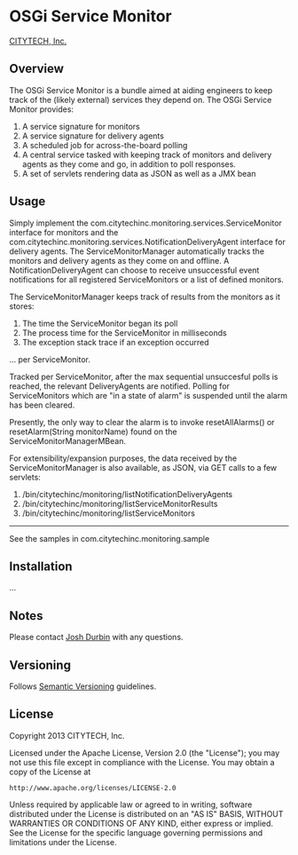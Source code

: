 # OSGi Service Monitor

[CITYTECH, Inc.](http://www.citytechinc.com)

## Overview

The OSGi Service Monitor is a bundle aimed at aiding engineers to keep track of the (likely external) services they depend on. The OSGi Service Monitor provides:

1. A service signature for monitors
2. A service signature for delivery agents
3. A scheduled job for across-the-board polling
4. A central service tasked with keeping track of monitors and delivery agents as they come and go, in addition to poll responses.
5. A set of servlets rendering data as JSON as well as a JMX bean 

## Usage

Simply implement the com.citytechinc.monitoring.services.ServiceMonitor interface for monitors and the com.citytechinc.monitoring.services.NotificationDeliveryAgent interface for delivery agents. The ServiceMonitorManager automatically tracks the monitors and delivery agents as they come on and offline. A NotificationDeliveryAgent can choose to receive unsuccessful event notifications for all registered ServiceMonitors or a list of defined monitors.

The ServiceMonitorManager keeps track of results from the monitors as it stores:

1. The time the ServiceMonitor began its poll
2. The process time for the ServiceMonitor in milliseconds
3. The exception stack trace if an exception occurred

... per ServiceMonitor.

Tracked per ServiceMonitor, after the max sequential unsuccesful polls is reached, the relevant DeliveryAgents are notified. Polling for ServiceMonitors which are "in a state of alarm" is suspended until the alarm has been cleared.

Presently, the only way to clear the alarm is to invoke resetAllAlarms() or resetAlarm(String monitorName) found on the ServiceMonitorManagerMBean.

For extensibility/expansion purposes, the data received by the ServiceMonitorManager is also available, as JSON, via GET calls to a few servlets:

1. /bin/citytechinc/monitoring/listNotificationDeliveryAgents
2. /bin/citytechinc/monitoring/listServiceMonitorResults
3. /bin/citytechinc/monitoring/listServiceMonitors

---

See the samples in com.citytechinc.monitoring.sample

## Installation

...

## Notes

Please contact [Josh Durbin](mailto:jdurbin@citytechinc.com) with any questions.

## Versioning

Follows [Semantic Versioning](http://semver.org/) guidelines.

## License

Copyright 2013 CITYTECH, Inc.

Licensed under the Apache License, Version 2.0 (the "License");
you may not use this file except in compliance with the License.
You may obtain a copy of the License at

    http://www.apache.org/licenses/LICENSE-2.0

Unless required by applicable law or agreed to in writing, software
distributed under the License is distributed on an "AS IS" BASIS,
WITHOUT WARRANTIES OR CONDITIONS OF ANY KIND, either express or implied.
See the License for the specific language governing permissions and
limitations under the License.
